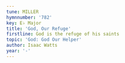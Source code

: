 ```yaml
---
tune: MILLER
hymnnumber: '782'
key: E♭ Major
title: 'God, Our Refuge'
firstline: God is the refuge of his saints
topic: 'God: God Our Helper'
author: Isaac Watts
year: '-'
---
```

